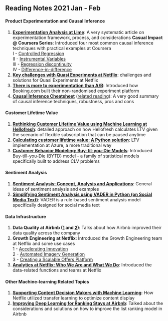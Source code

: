 ## Reading Notes 2021 Jan - Feb

#### Product Experimentation and Causal Inference  

1. [**Experimentation Analysis at Lime**](https://medium.com/lime-eng/experimentation-analysis-at-lime-bee846d62dd): A very systematic article on experimentation framework, process, and considerations
**Casual Impact @ Coursera Series**: Introduced four most common causal inference techniques with practical examples at Coursera  
  I - [Controlled Regression](https://medium.com/coursera-engineering/controlled-regression-quantifying-the-impact-of-course-quality-on-learner-retention-31f956bd592a)  
  II - [Instrumental Variables](https://medium.com/coursera-engineering/instrumental-variables-randomized-encouragement-trials-driving-engagement-of-learners-621215e9e3f1)  
  III - [Regression discontinuity](https://medium.com/coursera-engineering/regression-discontinuity-understanding-the-benefit-of-subtitles-on-coursera-dd82bb25a0f1)  
  IV - [Difference-in-difference](https://medium.com/coursera-engineering/analyzing-the-impact-of-course-updates-with-difference-in-differences-9a0704be131c)  
2. [**Key challenges with Quasi Experiments at Netflix**](https://netflixtechblog.com/key-challenges-with-quasi-experiments-at-netflix-89b4f234b852): challenges and solutions for Quasi Experiments at Netflix  
3. [**There is more to experimentation than A/B**](https://booking.ai/theres-more-to-experimentation-than-a-b-223fba846876): Introduced how Booking.com built their non-randomised experiment platform  
4. [**Causal Inference Cheatsheet**](https://towardsdatascience.com/causal-inference-cheat-sheet-for-data-scientists-a1d97b98d515) ([related reading](https://shopify.engineering/using-quasi-experiments-counterfactuals)): A very good summary of causal inference techniques, robustness, pros and cons  

#### Customer Lifetime Value  

1. [**Rethinking Customer Lifetime Value using Machine Learning at Hellofresh**](https://engineering.hellofresh.com/rethinking-customer-lifetime-value-using-machine-learning-at-hellofresh-208f35eadcda): detailed approach on how Hellofresh calculates LTV given the scenario of flexible subscription that can be paused anytime  
2. [**Calculating customer lifetime value: A Python solution**](https://medium.com/data-science-at-microsoft/calculating-customer-lifetime-value-a-python-solution-85aa55754b33): LTV implementation at Azure, a more traditional way  
3. [**Customer Behavior Modeling: Buy-til-you-Die Models**](https://towardsdatascience.com/customer-behavior-modeling-buy-til-you-die-models-6f9580e38cf4): Introduced Buy-till-you-Die (BYTD) model - a family of statistical models specifically built to address CLV problems  

#### Sentiment Analysis  

1. [**Sentiment Analysis: Concept, Analysis and Applications**](https://towardsdatascience.com/sentiment-analysis-concept-analysis-and-applications-6c94d6f58c17): General ideas of sentiment analysis and examples  
2. [**Simplifying Sentiment Analysis using VADER in Python (on Social Media Text)**](https://medium.com/analytics-vidhya/simplifying-social-media-sentiment-analysis-using-vader-in-python-f9e6ec6fc52f): VADER is a rule-based sentiment analysis model specifically designed for social media text  

#### Data Infrastructure  

1. **Data Quality at Airbnb ([1](https://medium.com/airbnb-engineering/data-quality-at-airbnb-e582465f3ef7) and [2](https://medium.com/airbnb-engineering/data-quality-at-airbnb-870d03080469))**: Talks about how Airbnb improved their data quality across the company  
2. **Growth Engineering at Netflix**: Introduced the Growth Engineering team at Netflix and some use cases  
  1 - [Accelerating Innovation](https://netflixtechblog.com/growth-engineering-at-netflix-accelerating-innovation-90eb8e70ce59)  
  2 - [Automated Imagery Generation](https://netflixtechblog.com/growth-engineering-at-netflix-automated-imagery-generation-5a105fd51569)  
  3 - [Creating a Scalable Offers Platform](https://netflixtechblog.com/growth-engineering-at-netflix-creating-a-scalable-offers-platform-69330136dd87)   
3. [**Analytics at Netflix: Who We Are and What We Do**](https://netflixtechblog.com/analytics-at-netflix-who-we-are-and-what-we-do-7d9c08fe6965): Introduced the data-related functions and teams at Netflix  

#### Other Machine-learning Related Topics  

1. [**Supporting Content Decision Makers with Machine Learning**](https://netflixtechblog.com/supporting-content-decision-makers-with-machine-learning-995b7b76006f): How Netflix utilized transfer learning to optimize content display  
2. [**Improving Deep Learning for Ranking Stays at Airbnb**](https://medium.com/airbnb-engineering/improving-deep-learning-for-ranking-stays-at-airbnb-959097638bde): Talked about the considerations and solutions on how to improve the list ranking model in Airbnb   
